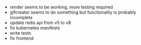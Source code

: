 - render seems to be working, more testing required
- gifcreator  seems to do something but functionality is probably incomplete
- update redis api from v5 to v8
- fix kubernetes manifests
- write tests
- fix frontend
